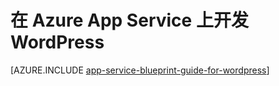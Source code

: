 <properties 
	pageTitle="在 Azure App Service 上开发 WordPress" 
	description="了解在 Azure 上开发和缩放 WordPress 的最佳做法。" 
	keywords="app service, azure app service, 缩放 wordpress, 可缩放 wordpress, wordpress"
	services="app-service" 
	documentationCenter="" 
	authors="sunbuild" 
	manager="wpickett" 
	editor=""/>

<tags 
	ms.service="app-service" 
	ms.workload="na" 
	ms.tgt_pltfrm="na" 
	ms.devlang="na" 
	ms.topic="article" 
	ms.date="02/26/2016" 
	wacn.date="09/26/2016" 
	ms.author="sunbuild"/>

# 在 Azure App Service 上开发 WordPress

[AZURE.INCLUDE [app-service-blueprint-guide-for-wordpress](../../includes/app-service-blueprint-guide-for-wordpress.md)]

<!---HONumber=Mooncake_0307_2016-->